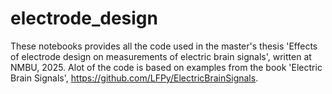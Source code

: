 # electrode_design
These notebooks provides all the code used in the master's thesis 'Effects of electrode design on measurements of electric brain signals', written at NMBU, 2025.
Alot of the code is based on examples from the book 'Electric Brain Signals', https://github.com/LFPy/ElectricBrainSignals.
